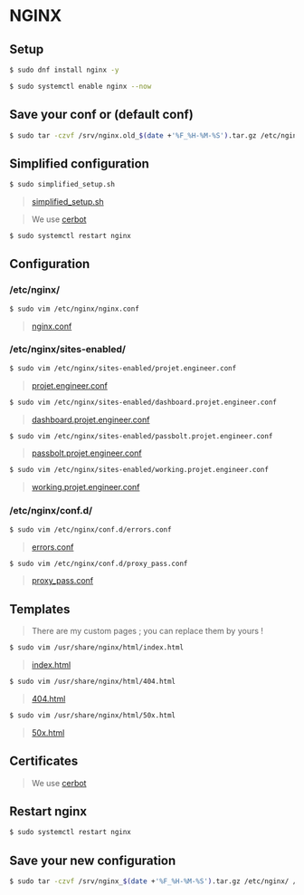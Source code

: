 # NGINX


## Setup

```bash
$ sudo dnf install nginx -y

$ sudo systemctl enable nginx --now
```


## Save your conf or (default conf)

```bash
$ sudo tar -czvf /srv/nginx.old_$(date +'%F_%H-%M-%S').tar.gz /etc/nginx/ /usr/share/nginx/html/
```

## Simplified configuration 

```bash
$ sudo simplified_setup.sh
```

> [simplified_setup.sh](/nginx/simplified_setup.sh)

> We use [cerbot](/nginx/certbot.md)

```bash
$ sudo systemctl restart nginx
```


## Configuration

### /etc/nginx/

```bash
$ sudo vim /etc/nginx/nginx.conf
```

> [nginx.conf](/nginx/etc/nginx/nginx.conf)

### /etc/nginx/sites-enabled/

```bash
$ sudo vim /etc/nginx/sites-enabled/projet.engineer.conf
```

> [projet.engineer.conf](/nginx/etc/nginx/sites-enabled/projet.engineer.conf)



```bash
$ sudo vim /etc/nginx/sites-enabled/dashboard.projet.engineer.conf
```

> [dashboard.projet.engineer.conf](/nginx/etc/nginx/sites-enabled/dashboard.projet.engineer.conf)



```bash
$ sudo vim /etc/nginx/sites-enabled/passbolt.projet.engineer.conf
```

> [passbolt.projet.engineer.conf](/nginx/etc/nginx/sites-enabled/passbolt.projet.engineer.conf)



```bash
$ sudo vim /etc/nginx/sites-enabled/working.projet.engineer.conf
```

> [working.projet.engineer.conf](/nginx/etc/nginx/sites-enabled/working.projet.engineer.conf)

### /etc/nginx/conf.d/

```bash
$ sudo vim /etc/nginx/conf.d/errors.conf
```

> [errors.conf](/nginx/etc/nginx/conf.d/errors.conf)


```bash
$ sudo vim /etc/nginx/conf.d/proxy_pass.conf
```

> [proxy_pass.conf](/nginx/etc/nginx/conf.d/proxy_pass.conf)

## Templates

> There are my custom pages ; you can replace them by yours !

```bash
$ sudo vim /usr/share/nginx/html/index.html
```

> [index.html](/nginx/usr/share/nginx/html/index.html)



```bash
$ sudo vim /usr/share/nginx/html/404.html
```

> [404.html](/nginx/usr/share/nginx/html/404.html)



```bash
$ sudo vim /usr/share/nginx/html/50x.html
```

> [50x.html](/nginx/usr/share/nginx/html/50x.html)


## Certificates

> We use [cerbot](/nginx/certbot.md)

## Restart nginx

```bash
$ sudo systemctl restart nginx
```

## Save your new configuration

```bash
$ sudo tar -czvf /srv/nginx_$(date +'%F_%H-%M-%S').tar.gz /etc/nginx/ /usr/share/nginx/html/
```